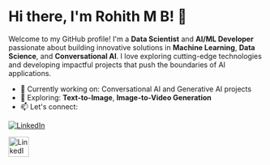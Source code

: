 # Hi there, I'm Rohith M B! 👋

Welcome to my GitHub profile! I'm a **Data Scientist** and **AI/ML Developer** passionate about building innovative solutions in **Machine Learning**, **Data Science**, and **Conversational AI**. I love exploring cutting-edge technologies and developing impactful projects that push the boundaries of AI applications.

- 🔭 Currently working on: Conversational AI and Generative AI projects
- 🌱 Exploring: **Text-to-Image**, **Image-to-Video Generation**
- 📫 Let's connect:

[![LinkedIn](https://img.shields.io/badge/LinkedIn-Connect-blue?style=flat-square&logo=linkedin)](https://www.linkedin.com/in/rohith-m-b-43b37b283)

<!DOCTYPE html>
<html lang="en">
<head>
    <meta charset="UTF-8">
    <meta name="viewport" content="width=device-width, initial-scale=1.0">
    <title>LinkedIn Logo with Link</title>
    <style>
        .linkedin-logo {
            width: 40px;
            height: 40px;
        }
    </style>
</head>
<body>
    <a href="https://www.linkedin.com/in/rohith-m-b-43b37b283" target="_blank" title="Visit my LinkedIn profile">
        <img src="https://upload.wikimedia.org/wikipedia/commons/c/ca/LinkedIn_logo_initials.png" 
             alt="LinkedIn" class="linkedin-logo">
    </a>
</body>
</html>

